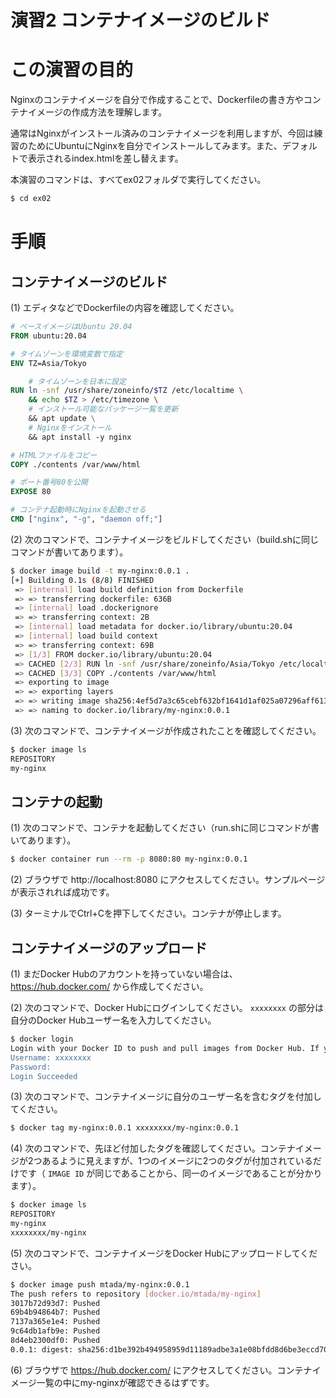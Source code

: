 演習2 コンテナイメージのビルド
====================

# この演習の目的
Nginxのコンテナイメージを自分で作成することで、Dockerfileの書き方やコンテナイメージの作成方法を理解します。

通常はNginxがインストール済みのコンテナイメージを利用しますが、今回は練習のためにUbuntuにNginxを自分でインストールしてみます。また、デフォルトで表示されるindex.htmlを差し替えます。

本演習のコマンドは、すべてex02フォルダで実行してください。

```bash
$ cd ex02
```

# 手順
## コンテナイメージのビルド
(1) エディタなどでDockerfileの内容を確認してください。

```Dockerfile
# ベースイメージはUbuntu 20.04
FROM ubuntu:20.04

# タイムゾーンを環境変数で指定
ENV TZ=Asia/Tokyo

    # タイムゾーンを日本に設定
RUN ln -snf /usr/share/zoneinfo/$TZ /etc/localtime \
    && echo $TZ > /etc/timezone \
    # インストール可能なパッケージ一覧を更新
    && apt update \
    # Nginxをインストール
    && apt install -y nginx

# HTMLファイルをコピー
COPY ./contents /var/www/html

# ポート番号80を公開
EXPOSE 80

# コンテナ起動時にNginxを起動させる
CMD ["nginx", "-g", "daemon off;"]
```

(2) 次のコマンドで、コンテナイメージをビルドしてください（build.shに同じコマンドが書いてあります）。

```bash
$ docker image build -t my-nginx:0.0.1 .
[+] Building 0.1s (8/8) FINISHED                                                                                                    
 => [internal] load build definition from Dockerfile                                                                           0.0s
 => => transferring dockerfile: 636B                                                                                           0.0s
 => [internal] load .dockerignore                                                                                              0.0s
 => => transferring context: 2B                                                                                                0.0s
 => [internal] load metadata for docker.io/library/ubuntu:20.04                                                                0.0s
 => [internal] load build context                                                                                              0.0s
 => => transferring context: 69B                                                                                               0.0s
 => [1/3] FROM docker.io/library/ubuntu:20.04                                                                                  0.0s
 => CACHED [2/3] RUN ln -snf /usr/share/zoneinfo/Asia/Tokyo /etc/localtime     && echo Asia/Tokyo > /etc/timezone     && apt   0.0s
 => CACHED [3/3] COPY ./contents /var/www/html                                                                                 0.0s
 => exporting to image                                                                                                         0.0s
 => => exporting layers                                                                                                        0.0s
 => => writing image sha256:4ef5d7a3c65cebf632bf1641d1af025a07296aff6135d368d85f496e68e955c7                                   0.0s
 => => naming to docker.io/library/my-nginx:0.0.1                                                                              0.0s
```

(3) 次のコマンドで、コンテナイメージが作成されたことを確認してください。

```bash
$ docker image ls
REPOSITORY                                                                    TAG                                                     IMAGE ID       CREATED          SIZE
my-nginx                                                                      0.0.1                                                   4ef5d7a3c65c    1 minutes ago   149MB
```

## コンテナの起動
(1) 次のコマンドで、コンテナを起動してください（run.shに同じコマンドが書いてあります）。

```bash
$ docker container run --rm -p 8080:80 my-nginx:0.0.1
```

(2) ブラウザで http://localhost:8080 にアクセスしてください。サンプルページが表示されれば成功です。

(3) ターミナルでCtrl+Cを押下してください。コンテナが停止します。

## コンテナイメージのアップロード
(1) まだDocker Hubのアカウントを持っていない場合は、 https://hub.docker.com/ から作成してください。

(2) 次のコマンドで、Docker Hubにログインしてください。 `xxxxxxxx` の部分は自分のDocker Hubユーザー名を入力してください。

```bash
$ docker login
Login with your Docker ID to push and pull images from Docker Hub. If you don't have a Docker ID, head over to https://hub.docker.com to create one.
Username: xxxxxxxx
Password: 
Login Succeeded
```

(3) 次のコマンドで、コンテナイメージに自分のユーザー名を含むタグを付加してください。

```bash
$ docker tag my-nginx:0.0.1 xxxxxxxx/my-nginx:0.0.1
```

(4) 次のコマンドで、先ほど付加したタグを確認してください。コンテナイメージが2つあるように見えますが、1つのイメージに2つのタグが付加されているだけです（ `IMAGE ID` が同じであることから、同一のイメージであることが分かります）。

```bash
$ docker image ls
REPOSITORY                                                                    TAG                                                     IMAGE ID       CREATED          SIZE
my-nginx                                                                      0.0.1                                                   4ef5d7a3c65c   27 minutes ago   149MB
xxxxxxxx/my-nginx                                                             0.0.1                                                   4ef5d7a3c65c   27 minutes ago   149MB
```

(5) 次のコマンドで、コンテナイメージをDocker Hubにアップロードしてください。

```bash
$ docker image push mtada/my-nginx:0.0.1        
The push refers to repository [docker.io/mtada/my-nginx]
3017b72d93d7: Pushed 
69b4b94864b7: Pushed 
7137a365e1e4: Pushed 
9c64db1afb9e: Pushed 
8d4eb2300df0: Pushed 
0.0.1: digest: sha256:d1be392b494958959d11189adbe3a1e08bfdd8d6be3eccd70ef9f1df9ace8b20 size: 1362
```

(6) ブラウザで https://hub.docker.com/ にアクセスしてください。コンテナイメージ一覧の中にmy-nginxが確認できるはずです。
